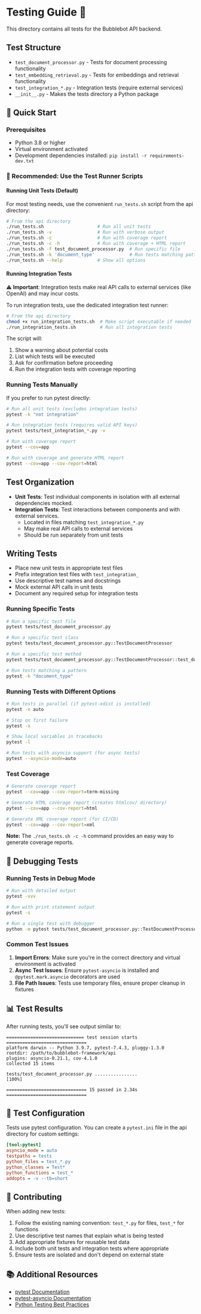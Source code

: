 # Testing Guide 🧪

This directory contains all tests for the Bubblebot API backend.

## Test Structure

- `test_document_processor.py` - Tests for document processing functionality
- `test_embedding_retrieval.py` - Tests for embeddings and retrieval functionality
- `test_integration_*.py` - Integration tests (require external services)
- `__init__.py` - Makes the tests directory a Python package

## 🚀 Quick Start

### Prerequisites

- Python 3.8 or higher
- Virtual environment activated
- Development dependencies installed: `pip install -r requirements-dev.txt`

### 🎯 Recommended: Use the Test Runner Scripts

#### Running Unit Tests (Default)

For most testing needs, use the convenient `run_tests.sh` script from the api directory:

```bash
# From the api directory
./run_tests.sh                    # Run all unit tests
./run_tests.sh -v                 # Run with verbose output
./run_tests.sh -c                 # Run with coverage report
./run_tests.sh -c -h              # Run with coverage + HTML report
./run_tests.sh -f test_document_processor.py  # Run specific file
./run_tests.sh -k 'document_type'             # Run tests matching pattern
./run_tests.sh --help             # Show all options
```

#### Running Integration Tests

⚠️ **Important**: Integration tests make real API calls to external services (like OpenAI) and may incur costs.

To run integration tests, use the dedicated integration test runner:

```bash
# From the api directory
chmod +x run_integration_tests.sh  # Make script executable if needed
./run_integration_tests.sh         # Run all integration tests
```

The script will:
1. Show a warning about potential costs
2. List which tests will be executed
3. Ask for confirmation before proceeding
4. Run the integration tests with coverage reporting

### Running Tests Manually

If you prefer to run pytest directly:

```bash
# Run all unit tests (excludes integration tests)
pytest -k "not integration"

# Run integration tests (requires valid API keys)
pytest tests/test_integration_*.py -v

# Run with coverage report
pytest --cov=app

# Run with coverage and generate HTML report
pytest --cov=app --cov-report=html
```

## Test Organization

- **Unit Tests**: Test individual components in isolation with all external dependencies mocked.
- **Integration Tests**: Test interactions between components and with external services.
  - Located in files matching `test_integration_*.py`
  - May make real API calls to external services
  - Should be run separately from unit tests

## Writing Tests

- Place new unit tests in appropriate test files
- Prefix integration test files with `test_integration_`
- Use descriptive test names and docstrings
- Mock external API calls in unit tests
- Document any required setup for integration tests

### Running Specific Tests

```bash
# Run a specific test file
pytest tests/test_document_processor.py

# Run a specific test class
pytest tests/test_document_processor.py::TestDocumentProcessor

# Run a specific test method
pytest tests/test_document_processor.py::TestDocumentProcessor::test_document_type_detection

# Run tests matching a pattern
pytest -k "document_type"
```

### Running Tests with Different Options

```bash
# Run tests in parallel (if pytest-xdist is installed)
pytest -n auto

# Stop on first failure
pytest -x

# Show local variables in tracebacks
pytest -l

# Run tests with asyncio support (for async tests)
pytest --asyncio-mode=auto
```

### Test Coverage

```bash
# Generate coverage report
pytest --cov=app --cov-report=term-missing

# Generate HTML coverage report (creates htmlcov/ directory)
pytest --cov=app --cov-report=html

# Generate XML coverage report (for CI/CD)
pytest --cov=app --cov-report=xml
```

**Note:** The `./run_tests.sh -c -h` command provides an easy way to generate coverage reports.

## 🐛 Debugging Tests

### Running Tests in Debug Mode

```bash
# Run with detailed output
pytest -vvv

# Run with print statement output
pytest -s

# Run a single test with debugger
python -m pytest tests/test_document_processor.py::TestDocumentProcessor::test_document_type_detection -s
```

### Common Test Issues

1. **Import Errors**: Make sure you're in the correct directory and virtual environment is activated
2. **Async Test Issues**: Ensure `pytest-asyncio` is installed and `@pytest.mark.asyncio` decorators are used
3. **File Path Issues**: Tests use temporary files, ensure proper cleanup in fixtures

## 📊 Test Results

After running tests, you'll see output similar to:

```
============================= test session starts ==============================
platform darwin -- Python 3.9.7, pytest-7.4.3, pluggy-1.3.0
rootdir: /path/to/bubblebot-framework/api
plugins: asyncio-0.21.1, cov-4.1.0
collected 15 items

tests/test_document_processor.py ................                    [100%]

============================== 15 passed in 2.34s ==============================
```

## 🔧 Test Configuration

Tests use pytest configuration. You can create a `pytest.ini` file in the api directory for custom settings:

```ini
[tool:pytest]
asyncio_mode = auto
testpaths = tests
python_files = test_*.py
python_classes = Test*
python_functions = test_*
addopts = -v --tb=short
```

## 🤝 Contributing

When adding new tests:

1. Follow the existing naming convention: `test_*.py` for files, `test_*` for functions
2. Use descriptive test names that explain what is being tested
3. Add appropriate fixtures for reusable test data
4. Include both unit tests and integration tests where appropriate
5. Ensure tests are isolated and don't depend on external state

## 📚 Additional Resources

- [pytest Documentation](https://docs.pytest.org/)
- [pytest-asyncio Documentation](https://pytest-asyncio.readthedocs.io/)
- [Python Testing Best Practices](https://realpython.com/python-testing/) 
